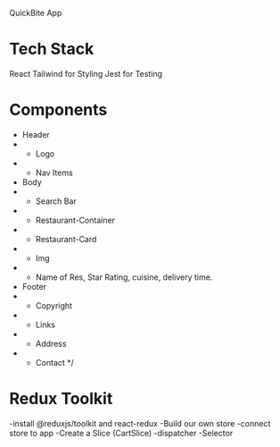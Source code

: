 QuickBite App

# Tech Stack
React
Tailwind for Styling
Jest for Testing

# Components 
 * Header
 * - Logo
 * - Nav Items
 * Body
 * - Search Bar
 * - Restaurant-Container
 *  - Restaurant-Card
 *    - Img
 *    - Name of Res, Star Rating, cuisine, delivery time.
 * Footer
 * - Copyright
 * - Links
 * - Address
 * - Contact
 */



# Redux Toolkit
 -install @reduxjs/toolkit and react-redux
 -Build our own store
 -connect store to app
 -Create a Slice (CartSlice)
 -dispatcher
 -Selector